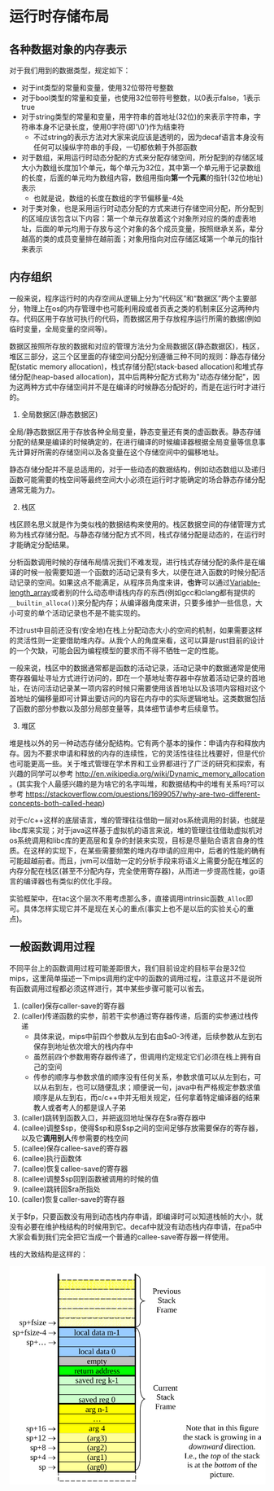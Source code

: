 # 运行时存储布局

## 各种数据对象的内存表示

对于我们用到的数据类型，规定如下：

- 对于int类型的常量和变量，使用32位带符号整数
- 对于bool类型的常量和变量，也使用32位带符号整数，以0表示false，1表示true
- 对于string类型的常量和变量，用字符串的首地址(32位)的来表示字符串，字符串本身不记录长度，使用0字符(即'\0')作为结束符
  - 不过string的表示方法对大家来说应该是透明的，因为decaf语言本身没有任何可以操纵字符串的手段，一切都依赖于外部函数
- 对于数组，采用运行时动态分配的方式来分配存储空间，所分配到的存储区域大小为数组长度加1个单元，每个单元为32位，其中第一个单元用于记录数组的长度，后面的单元均为数组内容，数组用指向**第一个元素**的指针(32位地址)表示
  - 也就是说，数组的长度在数组的字节偏移量-4处
- 对于类对象，也是采用运行时动态分配的方式来进行存储空间分配，所分配到的区域应该包含以下内容：第一个单元存放着这个对象所对应的类的虚表地址，后面的单元均用于存放与这个对象的各个成员变量，按照继承关系，辈分越高的类的成员变量排在越前面；对象用指向对应存储区域第一个单元的指针来表示

## 内存组织

一般来说，程序运行时的内存空间从逻辑上分为“代码区”和“数据区”两个主要部分，物理上在os的内存管理中也可能利用段或者页表之类的机制来区分这两种内存。代码区用于存放可执行的代码，而数据区用于存放程序运行所需的数据(例如临时变量，全局变量的空间等)。

数据区按照所存放的数据和对应的管理方法分为全局数据区(静态数据区)，栈区，堆区三部分，这三个区里面的存储空间分配分别遵循三种不同的规则：静态存储分配(static memory allocation)，栈式存储分配(stack-based allocation)和堆式存储分配(heap-based allocation)，其中后两种分配方式称为"动态存储分配"，因为这两种方式中存储空间并不是在编译的时候静态分配好的，而是在运行时才进行的。
    
1. 全局数据区(静态数据区)

  全局/静态数据区用于存放各种全局变量，静态变量还有类的虚函数表。静态存储分配的结果是编译的时候确定的，在进行编译的时候编译器根据全局变量等信息事先计算好所需的存储空间以及各变量在这个存储空间中的偏移地址。

  静态存储分配并不是总适用的，对于一些动态的数据结构，例如动态数组以及递归函数可能需要的栈空间等最终空间大小必须在运行时才能确定的场合静态存储分配通常无能为力。
 
2. 栈区

  栈区顾名思义就是作为类似栈的数据结构来使用的。栈区数据空间的存储管理方式称为栈式存储分配。与静态存储分配方式不同，栈式存储分配是动态的，在运行时才能确定分配结果。

  分析函数调用时候的存储布局情况我们不难发现，进行栈式存储分配的条件是在编译的时候一般需要知道一个函数的活动记录有多大，以便在进入函数的时候分配活动记录的空间。如果这点不能满足，从程序员角度来讲，**也许**可以通过[Variable-length_array](https://en.wikipedia.org/wiki/Variable-length_array)或者别的什么动态申请栈内存的东西(例如gcc和clang都有提供的`__builtin_alloca()`)来分配内存；从编译器角度来讲，只要多维护一些信息，大小可变的单个活动记录也不是不能实现的。
  
  不过rust中目前还没有(安全地)在栈上分配动态大小的空间的机制，如果需要这样的灵活性则一定要借助堆内存。从我个人的角度来看，这可以算是rust目前的设计的一个欠缺，可能会因为编程模型的要求而不得不牺牲一定的性能。

  一般来说，栈区中的数据通常都是函数的活动记录，活动记录中的数据通常是使用寄存器偏址寻址方式进行访问的，即在一个基地址寄存器中存放着活动记录的首地址，在访问活动记录某一项内容的时候只需要使用该首地址以及该项内容相对这个首地址的偏移量即可计算出要访问的内容在内存中的实际逻辑地址。这类数据包括了函数的部分参数以及部分局部变量等，具体细节请参考后续章节。
 
3. 堆区

  堆是栈以外的另一种动态存储分配结构。它有两个基本的操作：申请内存和释放内存。因为不要求申请和释放的内存的连续性，它的灵活性往往比栈要好，但是代价也可能更高一些。关于堆式管理在学术界和工业界都进行了广泛的研究和探索，有兴趣的同学可以参考 http://en.wikipedia.org/wiki/Dynamic_memory_allocation 。(其实我个人最感兴趣的是为啥它的名字叫堆，和数据结构中的堆有关系吗?可以参考 https://stackoverflow.com/questions/1699057/why-are-two-different-concepts-both-called-heap)

  对于c/c++这样的底层语言，堆的管理往往借助一层对os系统调用的封装，也就是libc库来实现；对于java这样基于虚拟机的语言来说，堆的管理往往借助虚拟机对os系统调用和libc库的更高层和复杂的封装来实现，目标是尽量贴合语言自身的性质。在这样的实现下，在某些需要频繁的堆内存申请的应用中，后者的性能的确有可能超越前者。而且，jvm可以借助一定的分析手段来将语义上需要分配在堆区的内存分配在栈区(甚至不分配内存，完全使用寄存器)，从而进一步提高性能，go语言的编译器也有类似的优化手段。

  实验框架中，在tac这个层次不用考虑那么多，直接调用intrinsic函数`_Alloc`即可。具体怎样实现它并不是现在关心的重点(事实上也不是以后的实验关心的重点)。

## 一般函数调用过程

不同平台上的函数调用过程可能差距很大，我们目前设定的目标平台是32位mips，这里简单描述一下mips调用约定中的函数的调用过程，注意这并不是说所有函数调用过程都必须这样进行，其中某些步骤可能可以省去。

1. (caller)保存caller-save的寄存器
2. (caller)传递函数的实参，前若干实参通过寄存器传递，后面的实参通过栈传递
   - 具体来说，mips中前四个参数从左到右由\$a0-3传递，后续参数从左到右保存到地址依次增大的栈内存中
   - 虽然前四个参数用寄存器传递了，但调用约定规定它们必须在栈上拥有自己的空间
   - 传参的顺序与参数求值的顺序没有任何关系，参数求值可以从左到右，可以从右到左，也可以随便乱求；顺便说一句，java中有严格规定参数求值顺序是从左到右，而c/c++中并无相关规定，任何拿着特定编译器的结果教人或者考人的都是误人子弟
3. (caller)跳转到函数入口，并把返回地址保存在\$ra寄存器中
4. (callee)调整\$sp，使得\$sp和原\$sp之间的空间足够存放需要保存的寄存器，以及它**调用别人**传参需要的栈空间
5. (callee)保存callee-save的寄存器
6. (callee)执行函数体
7. (callee)恢复callee-save的寄存器
8. (callee)调整\$sp回到函数被调用的时候的值
9.  (callee)跳转回\$ra所指处
10. (caller)恢复caller-save的寄存器

关于\$fp，只要函数没有用到动态栈内存申请，即编译时可以知道栈帧的大小，就没有必要在维护栈结构的时候用到它。decaf中就没有动态栈内存申请，在pa5中大家会看到我们完全把它当成一个普通的callee-save寄存器一样使用。

栈的大致结构是这样的：

![mips_stack](./pic/mips_stack.png)
